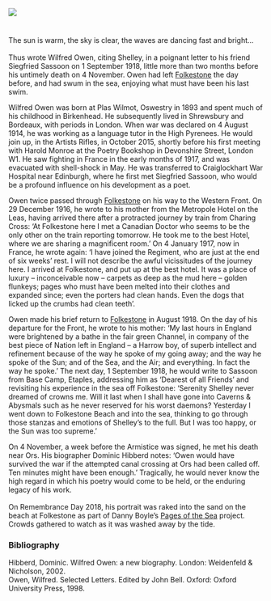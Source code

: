 <a href="https://juncture-digital.org"><img src="https://juncture-digital.org/images/ve-button.png"></a>
<param ve-config title="Wilfred Owen" author="Jeremy Page" layout="vtl" banner="https://upload.wikimedia.org/wikipedia/commons/0/06/Folkestone%2C_East_Pier_-_geograph.org.uk_-_3192400.jpg" label="Folkestone, East Pier" attribution="Helmut Zozmann" license="CC BY-SA 2.0">

<param ve-entity eid=“Q2051722” aliases=“Yalding”>

#

The sun is warm, the sky is clear, the waves are dancing fast and bright…
<br><br>
Thus wrote Wilfred Owen, citing Shelley, in a poignant letter to his friend Siegfried Sassoon on 1 September 1918, little more than two months before his untimely death on 4 November. Owen had left [Folkestone](/20c/20c-folkestone-ww1) the day before, and had swum in the sea, enjoying what must have been his last swim.

Wilfred Owen was born at Plas Wilmot, Oswestry in 1893 and spent much of his childhood in Birkenhead. He subsequently lived in Shrewsbury and Bordeaux, with periods in London. When war was declared on 4 August 1914, he was working as a language tutor in the High Pyrenees. He would join up, in the Artists Rifles, in October 2015, shortly before his first meeting with Harold Monroe at the Poetry Bookshop in Devonshire Street, London W1. He saw fighting in France in the early months of 1917, and was evacuated with shell-shock in May. He was transferred to Craiglockhart War Hospital near Edinburgh, where he first met Siegfried Sassoon, who would be a profound influence on his development as a poet.
<param ve image url="https://upload.wikimedia.org/wikipedia/commons/e/ea/Wilfred_Owen.png" label="Portrait of Wilfred Owen, found in a collection of his poems from 1920" attribution="Unknown author, Public domain, via Wikimedia Commons">

Owen twice passed through [Folkestone](/20c/20c-folkestone-ww1) on his way to the Western Front. On 29 December 1916, he wrote to his mother from the <span data-mouseover-image-zoomto="39,667,462,298">Metropole Hotel</span> on the Leas, having arrived there after a protracted journey by train from Charing Cross: ‘At Folkestone here I met a Canadian Doctor who seems to be the only other on the train reporting tomorrow. He took me to the best Hotel, where we are sharing a magnificent room.’ On 4 January 1917, now in France, he wrote again: ‘I have joined the Regiment, who are just at the end of six weeks’ rest. I will not describe the awful vicissitudes of the journey here. I arrived at Folkestone, and put up at the best hotel. It was a place of luxury – inconceivable now – carpets as deep as the mud here – golden flunkeys; pages who must have been melted into their clothes and expanded since; even the porters had clean hands. Even the dogs that licked up the crumbs had clean teeth’. 
<param ve-image url="https://stor.artstor.org/stor/99b7d20b-3896-4a2a-9f34-251e5ee6afb3" label="Folkestone Map in Ward and Lock Illustrated Guide Book, 1928" attribution="Kent Maps Online">

Owen made his brief return to [Folkestone](/20c/20c-folkestone-ww1) in August 1918. On the day of his departure for the Front, he wrote to his mother: ‘My last hours in England were brightened by a bathe in the fair green Channel, in company of the best piece of Nation left in England – a Harrow boy, of superb intellect and refinement because of the way he spoke of my going away; and the way he spoke of the Sun; and of the Sea, and the Air; and everything. In fact the way he spoke.’ The next day, 1 September 1918, he would write to Sassoon from Base Camp, Etaples, addressing him as ‘Dearest of all Friends’ and revisiting his experience in the sea off Folkestone: ‘Serenity Shelley never dreamed of crowns me. Will it last when I shall have gone into Caverns & Abysmals such as he never reserved for his worst daemons? Yesterday I went down to Folkestone Beach and into the sea, thinking to go through those stanzas and emotions of Shelley’s to the full. But I was too happy, or the Sun was too supreme.’
<param ve-image url="https://upload.wikimedia.org/wikipedia/commons/f/f3/The_Lees_-i.e.%2C_Leas-%2C_Folkestone%2C_England-LCCN2002696746.jpg" label="The Leas, Folkestone between 1890 and 1900" attribution="Photochrom Print Collection">

On 4 November, a week before the Armistice was signed, he met his death near Ors. His biographer Dominic Hibberd notes: ‘Owen would have survived the war if the attempted canal crossing at Ors had been called off. Ten minutes might have been enough.’ Tragically, he would never know the high regard in which his poetry would come to be held, or the enduring legacy of his work.
<br><br>
On Remembrance Day 2018, his portrait was raked into the sand on the beach at Folkestone as part of Danny Boyle’s [Pages of the Sea](https://youtu.be/aMgUE2Lg79E) project. Crowds gathered to watch as it was washed away by the tide.

### Bibliography
Hibberd, Dominic. Wilfred Owen: a new biography. London: Weidenfeld & Nicholson, 2002.   
Owen, Wilfred. Selected Letters. Edited by John Bell. Oxford: Oxford University Press, 1998.
